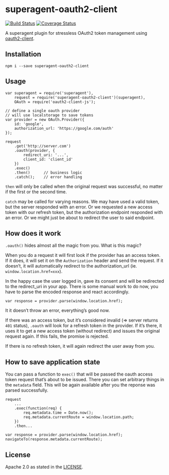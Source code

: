 # superagent-oauth2-client

[![Build Status](http://img.shields.io/travis/zalando/superagent-oauth2-client.svg)](https://travis-ci.org/zalando/superagent-oauth2-client) [![Coverage Status](https://coveralls.io/repos/zalando/superagent-oauth2-client/badge.svg)](https://coveralls.io/r/zalando/superagent-oauth2-client)

A superagent plugin for stressless OAuth2 token management using [oauth2-client](https://github.com/zalando/oauth2-client).

## Installation

    npm i --save superagent-oauth2-client

## Usage

    var superagent = require('superagent'),
        request = require('superagent-oauth2-client')(superagent),
        OAuth = require('oauth2-client-js');

    // define a single oauth provider
    // will use localstorage to save tokens
    var provider = new OAuth.Provider({
        id: 'google',
        authorization_url: 'https://google.com/auth'
    });
    
    request
        .get('http://server.com')
        .oauth(provider, {
            redirect_uri: '...',
            client_id: 'client_id'
        })
        .exec()
        .then()      // business logic
        .catch();    // error handling

`then` will only be called when the original request was successful, no matter if the first or the second time.

`catch` may be called for varying reasons. We may have used a valid token, but the server responded with an error. Or we requested a new access token with our refresh token, but the authorization endpoint responded with an error. Or we might just be about to redirect the user to said endpoint.

## How does it work

`.oauth()` hides almost all the magic from you. What is this magic?

When you do a request it will first look if the provider has an access token. If it does, it will set it on the `Authorization` header and send the request. If it doesn’t, it will automatically redirect to the authorization_url (ie. `window.location.href=xxx`).

In the happy case the user logged in, gave its consent and will be redirected to the redirect_uri in your app. There is some manual work to do now, you have to parse the encoded response and react accordingly.

    var response = provider.parse(window.location.href);

It it doesn’t throw an error, everything’s good now.

If there was an access token, but it’s considered invalid (=> server returns `401` status), `.oauth` will look for a refresh token in the provider. If it’s there, it uses it to get a new access token (without redirect) and issues the original request again. If this fails, the promise is rejected.

If there is no refresh token, it will again redirect the user away from you.

## How to save application state

You can pass a function to `exec()` that will be passed the oauth access token request that’s about to be issued. There you can set arbitrary things in the `metadata` field. This will be again available after you the reponse was parsed successfully.

    request
        ...
        .exec(function(req) {
            req.metadata.time = Date.now();
            req.metadata.currentRoute = window.location.path;
        })
        .then...

    var response = provider.parse(window.location.href);
    navigateTo(response.metadata.currentRoute);

## License

Apache 2.0 as stated in the [LICENSE](LICENSE).